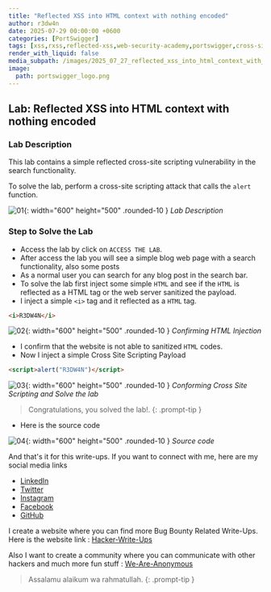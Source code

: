 ```yaml
---
title: "Reflected XSS into HTML context with nothing encoded"
author: r3dw4n
date: 2025-07-29 00:00:00 +0600
categories: [PortSwigger]
tags: [xss,rxss,reflected-xss,web-security-academy,portswigger,cross-site-scripting]     # TAG names should always be lowercase
render_with_liquid: false
media_subpath: /images/2025_07_27_reflected_xss_into_html_context_with_nothing_encoded
image:
  path: portswigger_logo.png
---
```


## Lab: Reflected XSS into HTML context with nothing encoded

### Lab Description

This lab contains a simple reflected cross-site scripting vulnerability in the search functionality.

To solve the lab, perform a cross-site scripting attack that calls the `alert` function.

![01](1.png){: width="600" height="500" .rounded-10 }
_Lab Description_

### Step to Solve the Lab
- Access the lab by click on `ACCESS THE LAB`.
- After access the lab you will see a simple blog web page with a search functionality, also some posts
- As a normal user you can search for any blog post in the search bar.
- To solve the lab first inject some simple `HTML` and see if the `HTML` is reflected as a HTML tag or the web server sanitized the payload.
- I inject a simple `<i>` tag and it reflected as a `HTML` tag.

```html
<i>R3DW4N</i>
```
![02](2.png){: width="600" height="500" .rounded-10 }
_Confirming HTML Injection_

- I confirm that the website is not able to sanitized `HTML` codes.
- Now I inject a simple Cross Site Scripting Payload

```html
<script>alert("R3DW4N")</script>
```

![03](3.png){: width="600" height="500" .rounded-10 }
_Conforming Cross Site Scripting and Solve the lab_

> Congratulations, you solved the lab!.
{: .prompt-tip }

- Here is the source code

![04](4.png){: width="600" height="500" .rounded-10 }
_Source code_

And that's it for this write-ups. If you want to connect with me, here are my social media links

- [LinkedIn](https://www.linkedin.com/in/r3dw4n-48m3d)
- [Twitter](https://x.com/r3dw4n48m3d) 
- [Instagram](https://www.instagram.com/redwan_ahmed_ridoy)
- [Facebook](https://www.facebook.com/0xr3dw4n)
- [GitHub](https://github.com/r3dw4n48m3d)

I create a website where you can find more Bug Bounty Related Write-Ups. Here is the website link : [Hacker-Write-Ups](https://hacker-writeups.github.io)

Also I want to create a community where you can communicate with other hackers and much more fun stuff : [We-Are-Anonymous](https://t.me/weareanonymousbd)
 
> Assalamu alaikum wa rahmatullah.
{: .prompt-tip }
